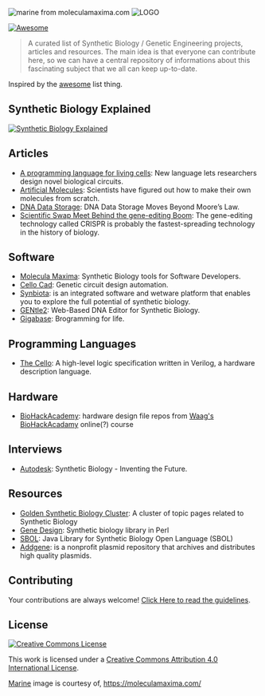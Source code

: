 ![marine from moleculamaxima.com](https://moleculamaxima.com/wp-content/uploads/2015/07/marine.png "marine from moleculamaxima.com")
![LOGO](img/logo.png)

[![Awesome](https://cdn.rawgit.com/sindresorhus/awesome/d7305f38d29fed78fa85652e3a63e154dd8e8829/media/badge.svg)](https://github.com/sindresorhus/awesome)

> A curated list of Synthetic Biology / Genetic Engineering projects, articles and resources. The main idea is that everyone can contribute here, so we can have a central repository of informations about this fascinating subject that we all can keep up-to-date.

Inspired by the [awesome](https://github.com/sindresorhus/awesome) list thing.

## Synthetic Biology Explained

[![Synthetic Biology Explained](img/synthetic-biology-explained.png)](https://youtu.be/rD5uNAMbDaQ)


## Articles

- [A programming language for living cells](http://news.mit.edu/2016/programming-language-living-cells-bacteria-0331): New language lets researchers design novel biological circuits.
- [Artificial Molecules](http://www.sciencealert.com/scientists-have-discovered-a-way-to-make-their-own-molecules): Scientists have figured out how to make their own molecules from scratch.
- [DNA Data Storage](http://blogs.discovermagazine.com/d-brief/2016/04/08/dna-data-storage/#.Vw1rmnUrLVO): DNA Data Storage Moves Beyond Moore’s Law.
- [Scientific Swap Meet Behind the gene-editing Boom](https://www.technologyreview.com/s/601156/the-scientific-swap-meet-behind-the-gene-editing-boom): The gene-editing technology called CRISPR is probably the fastest-spreading technology in the history of biology.


## Software

- [Molecula Maxima](https://moleculamaxima.com/): Synthetic Biology tools for Software Developers.
- [Cello Cad](http://www.cellocad.org/): Genetic circuit design automation.
- [Synbiota](https://synbiota.com): is an integrated software and wetware platform that enables you to explore the full potential of synthetic biology.
- [GENtle2](https://github.com/Synbiota/GENtle2): Web-Based DNA Editor for Synthetic Biology.
- [Gigabase](http://derk-jan.me/programming-life/): Brogramming for life.


## Programming Languages

- [The Cello](https://github.com/CIDARLAB/cello): A high-level logic specification written in Verilog, a hardware description language.

## Hardware

- [BioHackAcademy](https://github.com/biohackacademy): hardware design file repos from [Waag's BioHackAcadamy](http://biohackacademy.github.io/) online(?) course 

## Interviews

- [Autodesk](https://youtu.be/iRO0-fMIW9I/): Synthetic Biology - Inventing the Future.


## Resources

- [Golden Synthetic Biology Cluster](https://golden.co/wiki/Cluster%3A_Synthetic_biology): A cluster of topic pages related to Synthetic Biology
- [Gene Design](https://github.com/GeneDesign/GeneDesign): Synthetic biology library in Perl
- [SBOL](https://github.com/SynBioDex/libSBOLj): Java Library for Synthetic Biology Open Language (SBOL)
- [Addgene](https://www.addgene.org/): is a nonprofit plasmid repository that archives and distributes high quality plasmids.


## Contributing

Your contributions are always welcome! [Click Here to read the guidelines](https://github.com/websemantics/awesome-synthetic-biology/blob/master/contributing.md).


## License

[![Creative Commons License](http://i.creativecommons.org/l/by/4.0/88x31.png)](http://creativecommons.org/licenses/by/4.0/)

This work is licensed under a [Creative Commons Attribution 4.0 International License](http://creativecommons.org/licenses/by/4.0/).

[Marine](https://moleculamaxima.com/wp-content/uploads/2015/07/marine.png) image is courtesy of, https://moleculamaxima.com/
